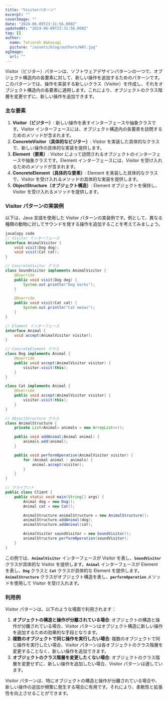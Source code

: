 ```yaml
---
title: "Visitorパターン"
excerpt: ""
coverImage: ""
date: "2024-06-09T23:31:56.000Z"
updatedAt: "2024-06-09T23:31:56.000Z"
tag: []
author:
  name: Tatsuroh Wakasugi
  picture: "/assets/blog/authors/WAT.jpg"
ogImage:
  url: ""
---
```


Visitor（ビジター）パターンは、ソフトウェアデザインパターンの一つで、オブジェクト構造内の各要素に対して、新しい操作を追加するためのパターンです。このパターンでは、操作を実装する新しいクラス（Visitor）を作成し、それをオブジェクト構造内の各要素に適用します。これにより、オブジェクトのクラス階層を変更せずに、新しい操作を追加できます。

### **主な要素**

1. **Visitor（ビジター）**: 新しい操作を表すインターフェースや抽象クラスです。Visitor インターフェースには、オブジェクト構造内の各要素を訪問するためのメソッドが含まれます。
2. **ConcreteVisitor（具体的なビジター）**: Visitor を実装した具体的なクラスで、新しい操作の具体的な実装を提供します。
3. **Element（要素）**: Visitor によって訪問されるオブジェクトのインターフェースや抽象クラスです。Element インターフェースには、Visitor を受け入れるためのメソッドが含まれます。
4. **ConcreteElement（具体的な要素）**: Element を実装した具体的なクラスで、Visitor を受け入れるメソッドの具体的な実装を提供します。
5. **ObjectStructure（オブジェクト構造）**: Element オブジェクトを保持し、Visitor を受け入れるメソッドを提供します。

### **Visitor パターンの実装例**

以下は、Java 言語を使用した Visitor パターンの実装例です。例として、異なる種類の動物に対してサウンドを発する操作を追加することを考えてみましょう。

```java
javaCopy code
// Visitor インターフェース
interface AnimalVisitor {
    void visit(Dog dog);
    void visit(Cat cat);
}

// ConcreteVisitor クラス
class SoundVisitor implements AnimalVisitor {
    @Override
    public void visit(Dog dog) {
        System.out.println("Dog barks");
    }

    @Override
    public void visit(Cat cat) {
        System.out.println("Cat meows");
    }
}

// Element インターフェース
interface Animal {
    void accept(AnimalVisitor visitor);
}

// ConcreteElement クラス
class Dog implements Animal {
    @Override
    public void accept(AnimalVisitor visitor) {
        visitor.visit(this);
    }
}

class Cat implements Animal {
    @Override
    public void accept(AnimalVisitor visitor) {
        visitor.visit(this);
    }
}

// ObjectStructure クラス
class AnimalStructure {
    private List<Animal> animals = new ArrayList<>();

    public void addAnimal(Animal animal) {
        animals.add(animal);
    }

    public void performOperation(AnimalVisitor visitor) {
        for (Animal animal : animals) {
            animal.accept(visitor);
        }
    }
}

// クライアント
public class Client {
    public static void main(String[] args) {
        Animal dog = new Dog();
        Animal cat = new Cat();

        AnimalStructure animalStructure = new AnimalStructure();
        animalStructure.addAnimal(dog);
        animalStructure.addAnimal(cat);

        AnimalVisitor soundVisitor = new SoundVisitor();
        animalStructure.performOperation(soundVisitor);
    }
}

```

この例では、**`AnimalVisitor`** インターフェースが Visitor を表し、**`SoundVisitor`** クラスが具体的な Visitor を提供します。**`Animal`** インターフェースが Element を表し、**`Dog`** クラスと **`Cat`** クラスが具体的な Element を提供します。**`AnimalStructure`** クラスがオブジェクト構造を表し、**`performOperation`** メソッドを使用して Visitor を受け入れます。

### **利用例**

Visitor パターンは、以下のような場面で利用されます：

1. **オブジェクトの構造と操作が分離されている場合**: オブジェクトの構造と操作が分離されている場合、Visitor パターンはオブジェクト構造に新しい操作を追加するための効果的な手段となります。
2. **複数のオブジェクトで同じ操作を実行したい場合**: 複数のオブジェクトで同じ操作を実行したい場合、Visitor パターンは各オブジェクトのクラス階層を変更することなく、新しい操作を追加できます。
3. **オブジェクトのクラス階層を変更したくない場合**: オブジェクトのクラス階層を変更せずに、新しい操作を追加したい場合、Visitor パターンは適しています。

Visitor パターンは、特にオブジェクトの構造と操作が分離されている場合や、新しい操作の追加が頻繁に発生する場合に有用です。それにより、柔軟性と拡張性を向上させることができます。
